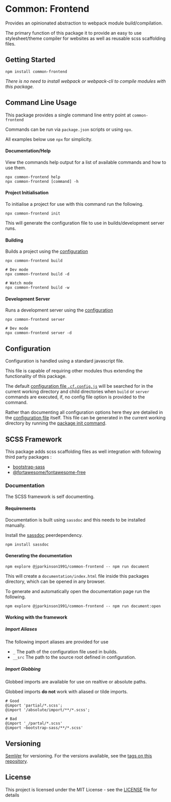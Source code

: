 
# Common: Frontend

Provides an opinionated abstraction to webpack module build/compilation.

The primary function of this package it to provide an easy to use
stylesheet/theme compiler for websites as well as reusable scss scaffolding
files.

## Getting Started

`npm install common-frontend`

*There is no need to install webpack or webpack-cli to compile modules with this
package.*

## Command Line Usage

This package provides a single command line entry point at `common-frontend`

Commands can be run via `package.json` scripts or  using `npx`.

All examples below use `npx` for simplicity.

#### Documentation/Help

View the commands help output for a list of available commands and how to use
them.

```
npx common-frontend help
npx common-frontend [command] -h
```

#### Project Initialisation

To initialise a project for use with this command run the following.

```
npx common-frontend init
```

This will generate the configuration file to use in builds/development server
runs.

#### Building

Builds a project using the [configuration](#configuration)

```
npx common-frontend build

# Dev mode
npx common-frontend build -d

# Watch mode
npx common-frontend build -w
```

#### Development Server

Runs a development server using the [configuration](#configuration)

```
npx common-frontend server

# Dev mode
npx common-frontend server -d
```

## Configuration

Configuration is handled using a standard javascript file.

This file is capable of requiring other modules thus extending the functionality
of this package.

The default [configuration file `.cf.config.js`](assets/config/default.cf.config.js)
will be searched for in the current working directory and child directories
when `build` or `server` commands are executed, if, no config file option is
provided to the command.

Rather than documenting all configuration options here they are detailed in
the [configuration file](assets/config/default.cf.config.js) itself. This file
can be generated in the current working directory by running the
[package init command](#project-initialisation).

## SCSS Framework

This package adds scss scaffolding files as well integration with following
third party packages :
- [bootstrap-sass](https://www.npmjs.com/package/bootstrap-sass)
- [@fortawesome/fontawesome-free](https://www.npmjs.com/package/@fortawesome/fontawesome-free)

### Documentation

The SCSS framework is self documenting.

#### Requirements

Documentation is built using `sassdoc` and this needs to be installed manually.

Install the [sassdoc](http://sassdoc.com/) peerdependency.

`npm install sassdoc`

#### Generating the documentation

```
npm explore @jparkinson1991/common-frontend -- npm run document
```

This will create a `documentation/index.html` file inside this packages
directory, which can be opened in any browser.

To generate and automatically open the documentation page run the following.

```
npm explore @jparkinson1991/common-frontend -- npm run document:open
```

#### Working with the framework

##### Import Aliases

The following import aliases are provided for use
- `_` The path of the configuration file used in builds.
- `__src` The path to the source root defined in configuration.

##### Import Globbing

Globbed imports are available for use on realtive or absolute paths.

Globbed imports **do not** work with aliased or tilde imports.

```
# Good
@import 'partial/*.scss';
@import '/absolute/import/**/*.scss';

# Bad
@import '_/partal/*.scss'
@import ~bootstrap-sass/**/*.scss'
```


## Versioning

[SemVer](http://semver.org/) for versioning. For the versions available,
see the [tags on this repository](https://github.com/JParkinson1991/common-frontend/tags).

## License

This project is licensed under the MIT License - see the [LICENSE](LICENSE)
file for details
